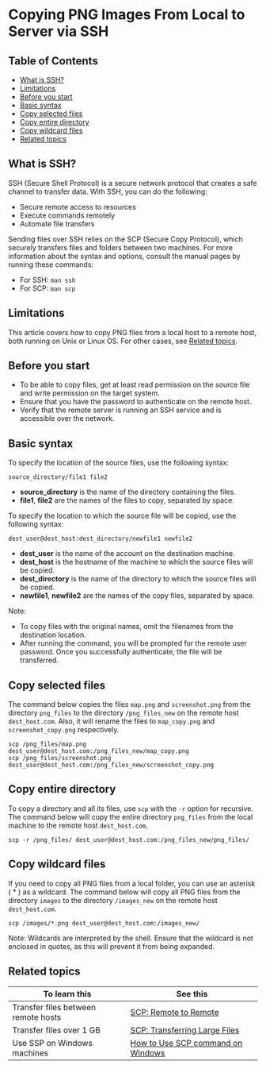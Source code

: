# Copying PNG Images From Local to Server via SSH

## Table of Contents

- [What is SSH?](#what-is-ssh)
- [Limitations](#limitations)
- [Before you start](#before-you-start)
- [Basic syntax](#basic-syntax)
- [Copy selected files](#copy-selected-files)
- [Copy entire directory](#copy-entire-directory)
- [Copy wildcard files](#copy-wildcard-files)
- [Related topics](#related-topics)

## What is SSH?<a id="what-is-ssh"></a>

SSH (Secure Shell Protocol) is a secure network protocol that creates a safe channel to transfer data. With SSH, you can do the following:

- Secure remote access to resources
- Execute commands remotely
- Automate file transfers

Sending files over SSH relies on the SCP (Secure Copy Protocol), which securely transfers files and folders between two machines. For more information about the syntax and options, consult the manual pages by running these commands:

- For SSH: `man ssh` 
- For SCP: `man scp`

## Limitations<a id="limitations"></a>

This article covers how to copy PNG files from a local host to a remote host, both running on Unix or Linux OS. For other cases, see [Related topics](#related-topics).

## Before you start<a id="before-you-start"></a>

- To be able to copy files, get at least read permission on the source file and write permission on the target system.
- Ensure that you have the password to authenticate on the remote host.
- Verify that the remote server is running an SSH service and is accessible over the network.

## Basic syntax<a id="basic-syntax"></a>

To specify the location of the source files, use the following syntax:

```
source_directory/file1 file2
```

- **source_directory** is the name of the directory containing the files.
- **file1**, **file2** are the names of the files to copy, separated by space.

To specify the location to which the source file will be copied, use the following syntax:

```
dest_user@dest_host:dest_directory/newfile1 newfile2
```

- **dest_user** is the name of the account on the destination machine.
- **dest_host** is the hostname of the machine to which the source files will be copied.
- **dest_directory** is the name of the directory to which the source files will be copied.
- **newfile1**, **newfile2** are the names of the copy files, separated by space.

Note:

- To copy files with the original names, omit the filenames from the destination location.
- After running the command, you will be prompted for the remote user password. Once you successfully authenticate, the file will be transferred.

## Copy selected files<a id="copy-selected-files"></a>

The command below copies the files `map.png` and `screenshot.png` from the directory `png_files` to the directory `/png_files_new` on the remote host `dest_host.com`. Also, it will rename the files to `map_copy.png` and `screenshot_copy.png` respectively.

```
scp /png_files/map.png dest_user@dest_host.com:/png_files_new/map_copy.png
scp /png_files/screenshot.png dest_user@dest_host.com:/png_files_new/screenshot_copy.png
```

## Copy entire directory<a id="copy-entire-directory"></a>

To copy a directory and all its files, use `scp` with the `-r` option for recursive. The command below will copy the entire directory `png_files` from the local machine to the remote host `dest_host.com`.

```
scp -r /png_files/ dest_user@dest_host.com:/png_files_new/png_files/
```

## Copy wildcard files<a id="#copy-wildcard-files"></a>

If you need to copy all PNG files from a local folder, you can use an asterisk ( * ) as a wildcard. The command below will copy all PNG files from the directory `images` to the directory `/images_new` on the remote host `dest_host.com`.

```
scp /images/*.png dest_user@dest_host.com:/images_new/
```

Note: Wildcards are interpreted by the shell. Ensure that the wildcard is not enclosed in quotes, as this will prevent it from being expanded.

## Related topics<a id="related-topics"></a>

|To learn this                       |See this   |
| ---------------------------------- | --------- |
|Transfer files between remote hosts |[SCP: Remote to Remote](https://www.google.ru/search?q=SCP+remote+to+remote)|
|Transfer files over 1 GB            |[SCP: Transferring Large Files](https://unix.stackexchange.com/questions/190537/transferring-large-8-gb-files-over-ssh)|
|Use SSP on Windows machines         |[How to Use SCP command on Windows](https://success.tanaza.com/s/article/How-to-use-SCP-command-on-Windows)|

